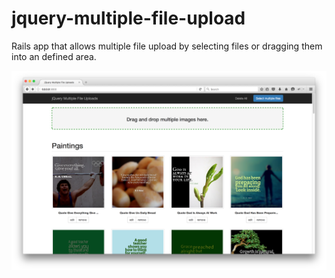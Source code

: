 # jquery-multiple-file-upload
Rails app that allows multiple file upload by selecting files or dragging them
into an defined area.

![alt tag](https://raw.githubusercontent.com/rusbal/jquery-multiple-file-upload/master/jquery-multiple-file-upload.png)
